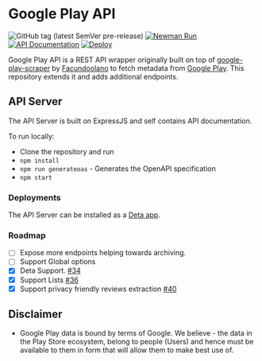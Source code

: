 # Google Play API
![GitHub tag (latest SemVer pre-release)](https://img.shields.io/github/v/tag/srikanthlogic/google-play-api?include_prereleases&label=version) [![Newman Run](https://github.com/srikanthlogic/google-play-api/actions/workflows/newman.yml/badge.svg)](https://github.com/srikanthlogic/google-play-api/actions/workflows/newman.yml) [![API Documentation](https://img.shields.io/badge/api-documentation-brightgreen)](https://gplayapi.cashlessconsumer.in/) [![Deploy](https://button.deta.dev/1/svg)](https://deta.space/discovery/@cashlessconsumer/googleplayapi)

Google Play API is a REST API wrapper originally built on top of [google-play-scraper](https://github.com/facundoolano/google-play-scraper) by [Facundoolano](https://github.com/facundoolano) to fetch metadata from [Google Play](https://en.wikipedia.org/wiki/Google_Play). This repository extends it and adds additional endpoints.

## API Server
The API Server is built on ExpressJS and self contains API documentation.

To run locally:
* Clone the repository and run
* `npm install`
* `npm run generateoas` - Generates the OpenAPI specification
* `npm start`

### Deployments
The API Server can be installed as a [Deta app](https://deta.space/discovery/@cashlessconsumer/googleplayapi).

### Roadmap
* [ ] Expose more endpoints helping towards archiving.
* [ ] Support Global options
* [X] Deta Support. [#34](https://github.com/srikanthlogic/google-play-api/issues/34)
* [X] Support Lists [#36](https://github.com/srikanthlogic/google-play-api/issues/36)
* [X] Support privacy friendly reviews extraction  [#40](https://github.com/srikanthlogic/google-play-api/issues/40)

## Disclaimer
* Google Play data is bound by terms of Google. We believe - the data in the Play Store ecosystem, belong to people (Users) and hence must be available to them in form that will allow them to make best use of.

